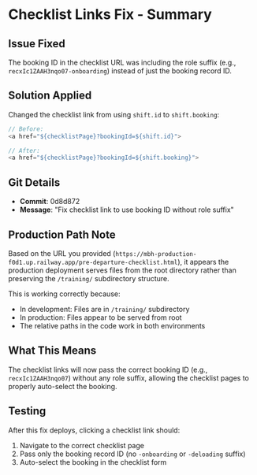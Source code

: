 # Checklist Links Fix - Summary

## Issue Fixed
The booking ID in the checklist URL was including the role suffix (e.g., `recxIc1ZAAH3nqo07-onboarding`) instead of just the booking record ID.

## Solution Applied
Changed the checklist link from using `shift.id` to `shift.booking`:

```javascript
// Before:
<a href="${checklistPage}?bookingId=${shift.id}">

// After: 
<a href="${checklistPage}?bookingId=${shift.booking}">
```

## Git Details
- **Commit**: 0d8d872
- **Message**: "Fix checklist link to use booking ID without role suffix"

## Production Path Note
Based on the URL you provided (`https://mbh-production-f0d1.up.railway.app/pre-departure-checklist.html`), it appears the production deployment serves files from the root directory rather than preserving the `/training/` subdirectory structure.

This is working correctly because:
- In development: Files are in `/training/` subdirectory
- In production: Files appear to be served from root
- The relative paths in the code work in both environments

## What This Means
The checklist links will now pass the correct booking ID (e.g., `recxIc1ZAAH3nqo07`) without any role suffix, allowing the checklist pages to properly auto-select the booking.

## Testing
After this fix deploys, clicking a checklist link should:
1. Navigate to the correct checklist page
2. Pass only the booking record ID (no `-onboarding` or `-deloading` suffix)
3. Auto-select the booking in the checklist form
